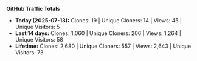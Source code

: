 
**GitHub Traffic Totals**

- **Today (2025-07-13):** Clones: 19 | Unique Cloners: 14 | Views: 45 | Unique Visitors: 5
- **Last 14 days:** Clones: 1,060 | Unique Cloners: 206 | Views: 1,264 | Unique Visitors: 58
- **Lifetime:** Clones: 2,680 | Unique Cloners: 557 | Views: 2,643 | Unique Visitors: 73

